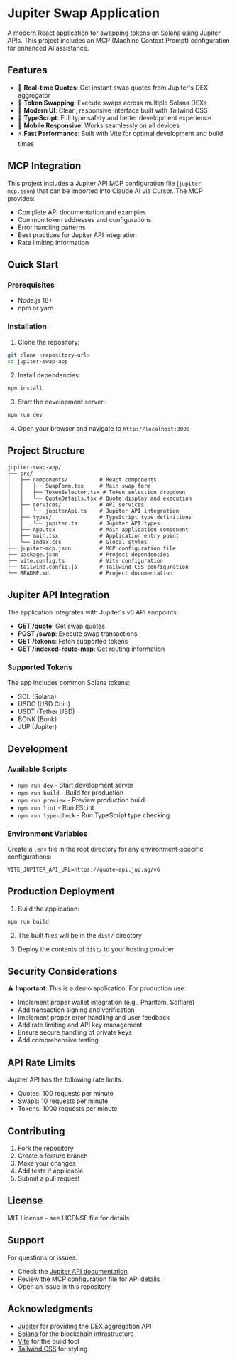 # Jupiter Swap Application

A modern React application for swapping tokens on Solana using Jupiter APIs. This project includes an MCP (Machine Context Prompt) configuration for enhanced AI assistance.

## Features

- 🚀 **Real-time Quotes**: Get instant swap quotes from Jupiter's DEX aggregator
- 💱 **Token Swapping**: Execute swaps across multiple Solana DEXs
- 🎨 **Modern UI**: Clean, responsive interface built with Tailwind CSS
- 🔧 **TypeScript**: Full type safety and better development experience
- 📱 **Mobile Responsive**: Works seamlessly on all devices
- ⚡ **Fast Performance**: Built with Vite for optimal development and build times

## MCP Integration

This project includes a Jupiter API MCP configuration file (`jupiter-mcp.json`) that can be imported into Claude AI via Cursor. The MCP provides:

- Complete API documentation and examples
- Common token addresses and configurations
- Error handling patterns
- Best practices for Jupiter API integration
- Rate limiting information

## Quick Start

### Prerequisites

- Node.js 18+ 
- npm or yarn

### Installation

1. Clone the repository:
```bash
git clone <repository-url>
cd jupiter-swap-app
```

2. Install dependencies:
```bash
npm install
```

3. Start the development server:
```bash
npm run dev
```

4. Open your browser and navigate to `http://localhost:3000`

## Project Structure

```
jupiter-swap-app/
├── src/
│   ├── components/          # React components
│   │   ├── SwapForm.tsx     # Main swap form
│   │   ├── TokenSelector.tsx # Token selection dropdown
│   │   └── QuoteDetails.tsx # Quote display and execution
│   ├── services/            # API services
│   │   └── jupiterApi.ts    # Jupiter API integration
│   ├── types/               # TypeScript type definitions
│   │   └── jupiter.ts       # Jupiter API types
│   ├── App.tsx              # Main application component
│   ├── main.tsx             # Application entry point
│   └── index.css            # Global styles
├── jupiter-mcp.json         # MCP configuration file
├── package.json             # Project dependencies
├── vite.config.ts           # Vite configuration
├── tailwind.config.js       # Tailwind CSS configuration
└── README.md                # Project documentation
```

## Jupiter API Integration

The application integrates with Jupiter's v6 API endpoints:

- **GET /quote**: Get swap quotes
- **POST /swap**: Execute swap transactions
- **GET /tokens**: Fetch supported tokens
- **GET /indexed-route-map**: Get routing information

### Supported Tokens

The app includes common Solana tokens:
- SOL (Solana)
- USDC (USD Coin)
- USDT (Tether USD)
- BONK (Bonk)
- JUP (Jupiter)

## Development

### Available Scripts

- `npm run dev` - Start development server
- `npm run build` - Build for production
- `npm run preview` - Preview production build
- `npm run lint` - Run ESLint
- `npm run type-check` - Run TypeScript type checking

### Environment Variables

Create a `.env` file in the root directory for any environment-specific configurations:

```env
VITE_JUPITER_API_URL=https://quote-api.jup.ag/v6
```

## Production Deployment

1. Build the application:
```bash
npm run build
```

2. The built files will be in the `dist/` directory

3. Deploy the contents of `dist/` to your hosting provider

## Security Considerations

⚠️ **Important**: This is a demo application. For production use:

- Implement proper wallet integration (e.g., Phantom, Solflare)
- Add transaction signing and verification
- Implement proper error handling and user feedback
- Add rate limiting and API key management
- Ensure secure handling of private keys
- Add comprehensive testing

## API Rate Limits

Jupiter API has the following rate limits:
- Quotes: 100 requests per minute
- Swaps: 10 requests per minute
- Tokens: 1000 requests per minute

## Contributing

1. Fork the repository
2. Create a feature branch
3. Make your changes
4. Add tests if applicable
5. Submit a pull request

## License

MIT License - see LICENSE file for details

## Support

For questions or issues:
- Check the [Jupiter API documentation](https://station.jup.ag/docs/apis/swap-api)
- Review the MCP configuration file for API details
- Open an issue in this repository

## Acknowledgments

- [Jupiter](https://jup.ag/) for providing the DEX aggregation API
- [Solana](https://solana.com/) for the blockchain infrastructure
- [Vite](https://vitejs.dev/) for the build tool
- [Tailwind CSS](https://tailwindcss.com/) for styling 